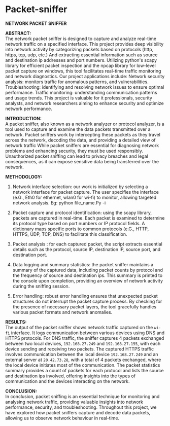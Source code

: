 # Packet-sniffer                  
**NETWORK PACKET SNIFFER**                            


**ABSTRACT:**                                    
The network packet sniffer is designed to capture and analyze real-time network traffic on a specified interface. This project provides deep visibility into network activity by categorizing packets based on protocols (http, https, tcp, udp, etc.) And extracting essential information such as source and destination ip addresses and port numbers. Utilizing python's scapy library for efficient packet inspection and the npcap library for low-level packet capture on windows, this tool facilitates real-time traffic monitoring and network diagnostics. Our project applications include: 
Network security analysis: monitors traffic for anomalous patterns, and vulnerabilities. 
Troubleshooting: identifying and resolving network issues to ensure optimal performance. 
Traffic monitoring: understanding communication patterns and usage trends. This project is valuable for it professionals, security analysts, and network researchers aiming to enhance security and optimize network performance.

**INTRODUCTION:**                           
A packet sniffer, also known as a network analyzer or protocol analyzer, is a tool used to capture and examine the data packets transmitted over a network. 
Packet sniffers work by intercepting these packets as they travel across the network, decoding the data, and providing a detailed view of network traffic
While packet sniffers are essential for diagnosing network problems and enhancing security, they must be used responsibly. Unauthorized packet sniffing can lead to privacy breaches and legal consequences, as it can expose sensitive data being transferred over the network.

**METHODOLOGY:**                                              
1. Network interface selection: our work is initialized by selecting a network interface for packet capture. The user specifies the interface (e.G., Eth0 for ethernet, wlan0 for wi-fi) to monitor, allowing targeted network analysis.
Eg: python file_name.Py -i <interface>


2. Packet capture and protocol identification: using the scapy library, packets are captured in real-time. Each packet is examined to determine its protocol type based on port numbers or IP protocol fields. A dictionary maps specific ports to common protocols (e.G., HTTP, HTTPS, UDP, TCP, DNS) to facilitate this classification.


3. Packet analysis : for each captured packet, the script extracts essential details such as the protocol, source IP, destination IP, source port, and destination port. 

4. Data logging and summary statistics: the packet sniffer maintains a summary of the captured data, including packet counts by protocol and the frequency of source and destination ips. This summary is printed to the console upon completion, providing an overview of network activity during the sniffing session.


5. Error handling: robust error handling ensures that unexpected packet structures do not interrupt the packet capture process. By checking for the presence of necessary packet layers, the tool gracefully handles various packet formats and network anomalies.

**RESULTS:**                                               
The output of the packet sniffer shows network traffic captured on the `wi-fi` interface. It logs communication between various devices using DNS and HTTPS protocols. For DNS traffic, the sniffer captures 4 packets exchanged between two local devices, `192.168.27.249` and `192.168.27.155`, with each device sending and receiving two packets. The captured HTTPS traffic involves communication between the local device `192.168.27.249` and an external server at `20.42.73.28`, with a total of 4 packets exchanged, where the local device initiates most of the communication. The packet statistics summary provides a count of packets for each protocol and lists the source and destination ips involved, offering insights into the types of communication and the devices interacting on the network.

**CONCLUSION:**                                             
In conclusion, packet sniffing is an essential technique for monitoring and analysing network traffic, providing valuable insights into network performance, security, and troubleshooting. Throughout this project, we have explored how packet sniffers capture and decode data packets, allowing us to observe network behaviour in real-time.

